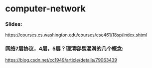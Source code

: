 # computer-network
### Slides:
https://courses.cs.washington.edu/courses/cse461/18sp/index.shtml

### 网络7层协议，4层，5层？理清容易混淆的几个概念:
https://blog.csdn.net/cc1949/article/details/79063439
